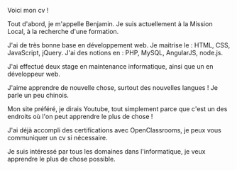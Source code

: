 Voici mon cv !

Tout d'abord, je m'appelle Benjamin.
Je suis actuellement à la Mission Local, à la recherche d'une formation.

J'ai de très bonne base en développement web.
Je maitrise le : HTML, CSS, JavaScript, jQuery.
J'ai des notions en : PHP, MySQL, AngularJS, node.js.

J'ai effectué deux stage en maintenance informatique, ainsi que un en développeur web.

J'aime apprendre de nouvelle chose, surtout des nouvelles langues !
Je parle un peu chinois.

Mon site préféré, je dirais Youtube, tout simplement parce que c'est un des endroits où l'on peut apprendre le plus de chose !

J'ai déjà accompli des certifications avec OpenClassrooms, je peux vous communiquer un cv si nécessaire.

Je suis intéressé par tous les domaines dans l'informatique, je veux apprendre le plus de chose possible.
